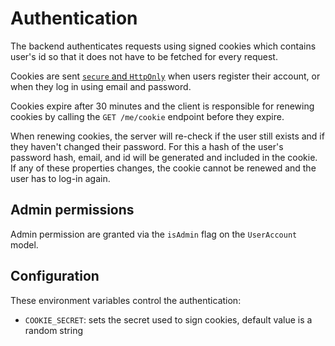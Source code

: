 # Authentication

The backend authenticates requests using signed cookies which contains user's id so that it does not have to be fetched for every request.

Cookies are sent [`secure` and `HttpOnly`](https://developer.mozilla.org/en-US/docs/Web/HTTP/Cookies#restrict_access_to_cookies) when users register their account, or when they log in using email and password.

Cookies expire after 30 minutes and the client is responsible for renewing cookies by calling the `GET /me/cookie` endpoint before they expire.

When renewing cookies, the server will re-check if the user still exists and if they haven't changed their password. For this a hash of the user's password hash, email, and id will be generated and included in the cookie. If any of these properties changes, the cookie cannot be renewed and the user has to log-in again.

## Admin permissions

Admin permission are granted via the `isAdmin` flag on the `UserAccount` model.

## Configuration

These environment variables control the authentication:

- `COOKIE_SECRET`: sets the secret used to sign cookies, default value is a random string
